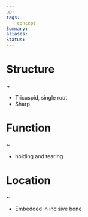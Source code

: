 ```yaml
---
up: 
tags:
  - concept
Summary: 
aliases: 
Status:
---
```

# Structure
~
- Tricuspid, single root
- Sharp
<!--SR:!2025-03-12,3,250-->

# Function
~
- holding and tearing
<!--SR:!2025-03-14,4,272-->

# Location
~
- Embedded in incisive bone
<!--SR:!2025-03-14,4,270-->

